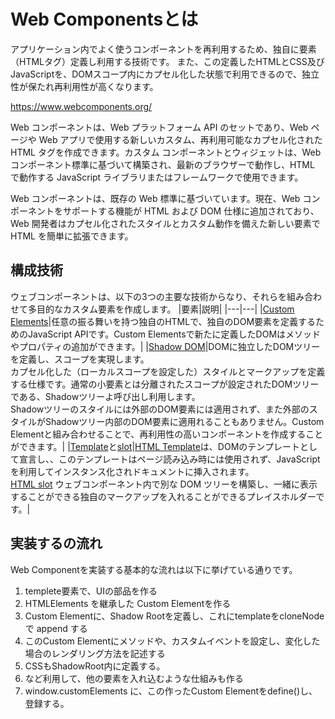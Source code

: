 # Web Componentsとは

アプリケーション内でよく使うコンポーネントを再利用するため、独自に要素（HTMLタグ）定義し利用する技術です。
また、この定義したHTMLとCSS及びJavaScriptを、DOMスコープ内にカプセル化した状態で利用できるので、独立性が保たれ再利用性が高くなります。


https://www.webcomponents.org/

Web コンポーネントは、Web プラットフォーム API のセットであり、Web ページや Web アプリで使用する新しいカスタム、再利用可能なカプセル化された HTML タグを作成できます。カスタム コンポーネントとウィジェットは、Web コンポーネント標準に基づいて構築され、最新のブラウザーで動作し、HTML で動作する JavaScript ライブラリまたはフレームワークで使用できます。

Web コンポーネントは、既存の Web 標準に基づいています。現在、Web コンポーネントをサポートする機能が HTML および DOM 仕様に追加されており、Web 開発者はカプセル化されたスタイルとカスタム動作を備えた新しい要素で HTML を簡単に拡張できます。

## 構成技術
ウェブコンポーネントは、以下の3つの主要な技術からなり、それらを組み合わせて多目的なカスタム要素を作成します。
|要素|説明|
|---|---|
|[Custom Elements](custom-elements.md)|任意の振る舞いを持つ独自のHTMLで、独自のDOM要素を定義するためのJavaScript APIです。Custom Elementsで新たに定義したDOMはメソッドやプロパティの追加ができます。|
|[Shadow DOM](shadowdom.md)|DOMに独立したDOMツリーを定義し、スコープを実現します。<br>カプセル化した（ローカルスコープを設定した）スタイルとマークアップを定義する仕様です。通常の小要素とは分離されたスコープが設定されたDOMツリーである、Shadowツリーよ呼び出し利用します。<br>Shadowツリーのスタイルには外部のDOM要素には適用されず、また外部のスタイルがShadowツリー内部のDOM要素に適用れることもありません。Custom Elementと組み合わせることで、再利用性の高いコンポーネントを作成することができます。|
|[Template](html-template.md)と[slot](slot.md)|[HTML Template](html-template.md)は、DOMのテンプレートとして宣言し、、このテンプレートはページ読み込み時には使用されず、JavaScriptを利用してインスタンス化されドキュメントに挿入されます。<br> [HTML slot](slot.md) ウェブコンポーネント内で別な DOM ツリーを構築し、一緒に表示することができる独自のマークアップを入れることができるプレイスホルダーです。|


## 実装するの流れ

Web Componentを実装する基本的な流れは以下に挙げている通りです。

1. templete要素で、UIの部品を作る
2. HTMLElements を継承した Custom Elementを作る
3. Custom Elementに、Shadow Rootを定義し、これにtemplateをcloneNodeで append する
4. このCustom Elementにメソッドや、カスタムイベントを設定し、変化した場合のレンダリング方法を記述する
5. CSSもShadowRoot内に定義する。
6. <slot>など利用して、他の要素を入れ込むような仕組みも作る
7. window.customElements に、この作ったCustom Elementをdefine()し、登録する。